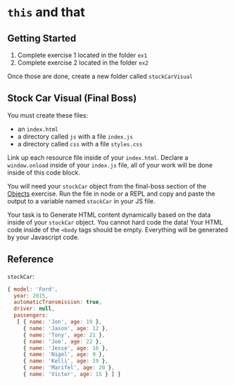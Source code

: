 # `this` and that

## Getting Started
1. Complete exercise 1 located in the folder `ex1`
1. Complete exercise 2 located in the folder `ex2`

Once those are done, create a new folder called `stockCarVisual`

## Stock Car Visual (Final Boss)
You must create these files:
- an `index.html`
- a directory called `js` with a file `index.js`
- a directory called `css` with a file `styles.css`

Link up each resource file inside of your `index.html`. Declare a `window.onload` inside of your `index.js` file, all of your work will be done inside of this code block.

You will need your `stockCar` object from the final-boss section of the [Objects](https://gist.github.com/sgnl/688a2c95920d0d3d617c) exercise. Run the file in node or a REPL and copy and paste the output to a variable named `stockCar` in your JS file.

Your task is to Generate HTML content dynamically based on the data inside of your `stockCar` object. You cannot hard code the data! Your HTML code inside of the `<body` tags should be empty. Everything will be generated by your Javascript code.


## Reference
`stockCar`:
```javascript
{ model: 'Ford',
  year: 2015,
  automaticTransmission: true,
  driver: null,
  passengers:
   [ { name: 'Jon', age: 19 },
     { name: 'Jason', age: 12 },
     { name: 'Tony', age: 21 },
     { name: 'Joe', age: 22 },
     { name: 'Jesse', age: 16 },
     { name: 'Nigel', age: 9 },
     { name: 'Kelli', age: 19 },
     { name: 'Marifel', age: 20 },
     { name: 'Victor', age: 15 } ] }
```
